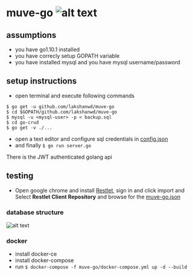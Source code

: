 # muve-go ![alt text][build_status]

## assumptions
* you have go1.10.1 installed
* you have correcly setup GOPATH variable
* you have installed mysql and you have mysql username/password

## setup instructions
* open terminal and execute following commands
```shell
$ go get -u github.com/lakshanwd/muve-go
$ cd $GOPATH/github.com/lakshanwd/muve-go
$ mysql -u <mysql-user> -p < backup.sql
$ cd go-crud
$ go get -v ./...
```
* open a text editor and configure sql credentials in [config.json][config.json]
* and finally `$ go run server.go`

There is the JWT authenticated golang api

## testing
* Open google chrome and install [Restlet][restlet], 
sign in and click import and Select **Restlet Client Repository** and browse for the [muve-go.json][muve-go.json]

### database structure
![alt text][db_structure]

[build_status]: https://travis-ci.org/lakshanwd/muve-go.svg?branch=master "Travis Build Status"
[db_structure]: ../master/db-structure.png "Database Structure"
[restlet]: https://chrome.google.com/webstore/detail/restlet-client-rest-api-t/aejoelaoggembcahagimdiliamlcdmfm "Restlet client"
[config.json]: https://github.com/lakshanwd/muve-go/blob/master/go-crud/config.json "config.json"
[muve-go.json]: https://github.com/lakshanwd/muve-go/blob/master/muve-go.json "muve-go.json"

### docker
* install docker-ce
* install docker-compose
* run `$ docker-compose -f muve-go/docker-compose.yml up -d --build`